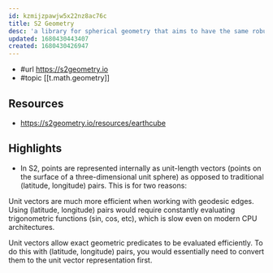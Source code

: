 ```yaml
---
id: kzmijzpawjw5x22nz8ac76c
title: S2 Geometry
desc: 'a library for spherical geometry that aims to have the same robustness, flexibility, and performance as the very best planar geometry libraries'
updated: 1680430443407
created: 1680430426947
---
```


- #url https://s2geometry.io
- #topic [[t.math.geometry]] 

## Resources

- https://s2geometry.io/resources/earthcube

## Highlights

- In S2, points are represented internally as unit-length vectors (points on the surface of a three-dimensional unit sphere) as opposed to traditional (latitude, longitude) pairs. This is for two reasons:

Unit vectors are much more efficient when working with geodesic edges. Using (latitude, longitude) pairs would require constantly evaluating trigonometric functions (sin, cos, etc), which is slow even on modern CPU architectures.

Unit vectors allow exact geometric predicates to be evaluated efficiently. To do this with (latitude, longitude) pairs, you would essentially need to convert them to the unit vector representation first.
